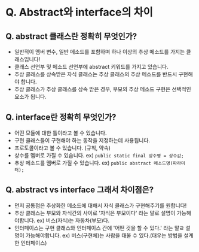 # Q. Abstract와 interface의 차이
## Q. abstract 클래스란 정확히 무엇인가?
- 일반적이 멤버 변수, 일반 메소드를 포함하며 하나 이상의 추상 메소드를 가지는 클래스입니다!
- 클래스 선언부 및 메소드 선언부에 abstract 키워드를 가지고 있습니다.
- 추상 클래스를 상속받은 자식 클래스는 추상 클래스의 추상 메소드를 반드시 구현해야 합니다.
- 추상 클래스가 추상 클래스를 상속 받은 경우, 부모의 추상 메소드 구현은 선택적인 요소가 됩니다.

## Q. interface란 정확히 무엇인가?
- 어떤 모듈에 대한 틀이라고 볼 수 있습니다.
- 구현 클래스들이 구현해야 하는 동작을 지정하는데 사용됩니다.
- 프로토콜이라고 볼 수 있습니다. (규칙, 약속)
- 상수를 멤버로 가질 수 있습니다. ex) `public static final 상수명 = 상수값;`
- 추상 메소드를 멤버로 가질 수 있습니다. ex) `public abstract 메소드명(파라미터);`

## Q. abstract vs interface 그래서 차이점은?
- 먼저 공통점은 추상화한 메소드에 대해서 자식 클래스가 구현해주기를 원합니다!
- 추상 클래스는 부모와 자식간의 사이로 '자식은 부모이다' 라는 말로 설명이 가능해야합니다. ex) 버스(자식)는 자동차(부모)다.
- 인터페이스는 구현 클래스와 인터페이스 간에 '어떤 것을 할 수 있다.' 라는 말ㄹ 설명이 가능해야합니다. ex) 버스(구현체)는 사람을 태울 수 있다.(태우는 방법을 설계한 인터페이스)
